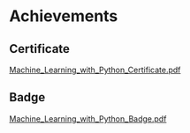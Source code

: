 

# Achievements
## Certificate
[Machine_Learning_with_Python_Certificate.pdf](https://prod-files-secure.s3.us-west-2.amazonaws.com/03e82b26-cccb-4906-bb56-adabcbdc0655/0f35a87e-0c16-48ac-af62-4e4cc34c6a19/Machine_Learning_with_Python_Certificate.pdf?X-Amz-Algorithm=AWS4-HMAC-SHA256&X-Amz-Content-Sha256=UNSIGNED-PAYLOAD&X-Amz-Credential=ASIAZI2LB466TCHJF3K6%2F20250131%2Fus-west-2%2Fs3%2Faws4_request&X-Amz-Date=20250131T031550Z&X-Amz-Expires=3600&X-Amz-Security-Token=IQoJb3JpZ2luX2VjEKr%2F%2F%2F%2F%2F%2F%2F%2F%2F%2FwEaCXVzLXdlc3QtMiJHMEUCIQDJc%2FQuZCzfcFSbWaE8MA2fBzvhwN0zMu4NAdUNDylLVgIgNm8KSUd691OGFzseXjzXRB4UmZZnzAm4VjK87FeakaYqiAQIs%2F%2F%2F%2F%2F%2F%2F%2F%2F%2F%2FARAAGgw2Mzc0MjMxODM4MDUiDKoJZ82bAkbSw39VXSrcAz5swQz1hDxsdynz39E6JrCuujjBLeo49QmBeBbZoRw%2B6M0rtQWdHlDtSITy3Wy%2B4eZ5u%2BW9R0%2FhiTC82cwTe7megIxtLEZSR0HRA7lgHq1ZRV3kLEg7tzF1yDW0v6%2Bdw3vFJd6LLyoHKRQHFBWQTI2BdDBbG8X39pjmQ1o2logD8sHzsqxMwg%2B6cxajay4UUM%2FnVBoq6XTzHb0Da7WL6liYbunYgy9CTTa1VxckcEgF5JrfC1PQFbWNYLDskViag4VkzbIvaXeB80rqS%2BjwJnp5FErAN9TsJGwy0QGpfpfPK%2BnXytZLYN2agwEyuQ0%2BdtHhnGYgQBNiegYM5s86LtUwIrhFyr737JNY9Ly674tlm61c6A2vzsRvW%2F0ayixK69DLXRadLPhDUvm3yrsT8xR4Z%2BVNjwJS6VZFuuHuFiFiXt2gv02K1cx6UbcO2p5Ax%2B%2Frjub2BXquN3zIhqn19hvt6VTkbRs%2Fb2DsCrPje2HAuBMIEjzuREoZ8JyIQyWplPNhBJtGL1DLsmDOTXpYqlzRMsDCAbpDQjqqQRup8RBFWex62NmQsKr%2FPTGuOnNgWWJYJx7UQy9Llsp7T72kbIDOQDHF6EQ5LjvLGAT8pyOnzWRLuP0a0e8cjXDpMOPQ8LwGOqUBW60ilyvB%2B%2FewrNQAkvlgwx7dzlvx5Vntufdef%2FBErLYuNoJXQrwzFjYzxWxbpOJdIYOYhvDm77auZUsPgFwG78DqnyDG9274qekKHw0ZRhPseZXVoi0NRZTNC4e82FmfJf4z3J%2FQqLurlTa62ZalkNstg2oYTjnHc9oRrfSIDwK%2FpnXLttVOOx3jhZ0S2ntfydL%2FZ4kI1m2tFX9RrJxg88XEJDpR&X-Amz-Signature=42a3fc261b7863d97b0546b7508a9d65ec428c91dee289603a4831fe0bd2ce88&X-Amz-SignedHeaders=host&x-id=GetObject)
## Badge
[Machine_Learning_with_Python_Badge.pdf](https://prod-files-secure.s3.us-west-2.amazonaws.com/03e82b26-cccb-4906-bb56-adabcbdc0655/ff622a22-73d6-44e3-9c7b-e89a8e61b7aa/Machine_Learning_with_Python_Badge.pdf?X-Amz-Algorithm=AWS4-HMAC-SHA256&X-Amz-Content-Sha256=UNSIGNED-PAYLOAD&X-Amz-Credential=ASIAZI2LB466TCHJF3K6%2F20250131%2Fus-west-2%2Fs3%2Faws4_request&X-Amz-Date=20250131T031550Z&X-Amz-Expires=3600&X-Amz-Security-Token=IQoJb3JpZ2luX2VjEKr%2F%2F%2F%2F%2F%2F%2F%2F%2F%2FwEaCXVzLXdlc3QtMiJHMEUCIQDJc%2FQuZCzfcFSbWaE8MA2fBzvhwN0zMu4NAdUNDylLVgIgNm8KSUd691OGFzseXjzXRB4UmZZnzAm4VjK87FeakaYqiAQIs%2F%2F%2F%2F%2F%2F%2F%2F%2F%2F%2FARAAGgw2Mzc0MjMxODM4MDUiDKoJZ82bAkbSw39VXSrcAz5swQz1hDxsdynz39E6JrCuujjBLeo49QmBeBbZoRw%2B6M0rtQWdHlDtSITy3Wy%2B4eZ5u%2BW9R0%2FhiTC82cwTe7megIxtLEZSR0HRA7lgHq1ZRV3kLEg7tzF1yDW0v6%2Bdw3vFJd6LLyoHKRQHFBWQTI2BdDBbG8X39pjmQ1o2logD8sHzsqxMwg%2B6cxajay4UUM%2FnVBoq6XTzHb0Da7WL6liYbunYgy9CTTa1VxckcEgF5JrfC1PQFbWNYLDskViag4VkzbIvaXeB80rqS%2BjwJnp5FErAN9TsJGwy0QGpfpfPK%2BnXytZLYN2agwEyuQ0%2BdtHhnGYgQBNiegYM5s86LtUwIrhFyr737JNY9Ly674tlm61c6A2vzsRvW%2F0ayixK69DLXRadLPhDUvm3yrsT8xR4Z%2BVNjwJS6VZFuuHuFiFiXt2gv02K1cx6UbcO2p5Ax%2B%2Frjub2BXquN3zIhqn19hvt6VTkbRs%2Fb2DsCrPje2HAuBMIEjzuREoZ8JyIQyWplPNhBJtGL1DLsmDOTXpYqlzRMsDCAbpDQjqqQRup8RBFWex62NmQsKr%2FPTGuOnNgWWJYJx7UQy9Llsp7T72kbIDOQDHF6EQ5LjvLGAT8pyOnzWRLuP0a0e8cjXDpMOPQ8LwGOqUBW60ilyvB%2B%2FewrNQAkvlgwx7dzlvx5Vntufdef%2FBErLYuNoJXQrwzFjYzxWxbpOJdIYOYhvDm77auZUsPgFwG78DqnyDG9274qekKHw0ZRhPseZXVoi0NRZTNC4e82FmfJf4z3J%2FQqLurlTa62ZalkNstg2oYTjnHc9oRrfSIDwK%2FpnXLttVOOx3jhZ0S2ntfydL%2FZ4kI1m2tFX9RrJxg88XEJDpR&X-Amz-Signature=df34376eeb48f693d1bee52162d98ae75751900185188d2647f2f649cae65ed5&X-Amz-SignedHeaders=host&x-id=GetObject)